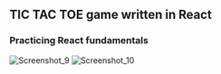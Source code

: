 ## TIC TAC TOE game written in React
### Practicing React fundamentals

![Screenshot_9](https://github.com/AssafGolani/ReactTicTacToePlayground/assets/30038748/fb8d4cc9-9251-40ca-9390-8ba634f1af60)
![Screenshot_10](https://github.com/AssafGolani/ReactTicTacToePlayground/assets/30038748/4f6d8687-48ab-4c9f-b08c-894483fbd2a8)
